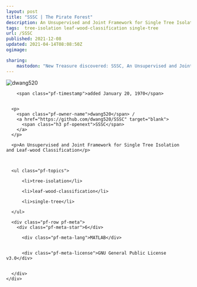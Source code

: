 ```yaml
---
layout: post
title: "SSSC | The Pirate Forest"
description: An Unsupervised and Joint Framework for Single Tree Isolation  and Leaf-wood Classification
tags:  tree-isolation leaf-wood-classification single-tree
url: /SSSC
published: 2021-12-08
updated: 2021-04-14T08:08:50Z
ogimage: 

sharing:
    mastodon: "New Treasure discovered: SSSC, An Unsupervised and Joint Framework for Single Tree Isolation  and Leaf-wood Classification"
---
```

<div class="pf-night-sky-spacer">
    <div id="pf-night-sky" data-stars="6" data-owner="dwang520" data-repo="SSSC"></div>
    <div class="">
        <dialog>
            Inhalt des Dialogs
        </dialog>
    </div>
</div>


<div class="pf-row pf-pirate pf-small-column" data-pirate-id="9q6yUS4Rd9UP29vOSTTfh">
    <div>
      <!--<a href="https://github.com/dwang520" target="blank">-->
        <div class="pf-pirate-avatar">
          <div class="pf-cross pf-clickable"  onclick="collect('9q6yUS4Rd9UP29vOSTTfh'); return false;"></div>
          <img src="https://avatars.githubusercontent.com/u/34278700?v=4" title="dwang520" alt="dwang520"/>
      </div>
      <!--</a>
      <div class="pf-pirate-actions">
        <a class="pf-treasure-add"  title="save in my treasure chest" onclick="collect('9q6yUS4Rd9UP29vOSTTfh'); return false;" href="#">
          <img src="./assets/coin.svg" alt="treasure"/>
        </a>
        <a class="pf-treasure-remove" onclick="throwAway('9q6yUS4Rd9UP29vOSTTfh'); return false;">remove</a>
      </div>-->
    </div>
    <div class="pf-ship">
      
        <span class="pf-timestamp">added January 20, 1970</span>
      
      
      <p>
        <span class="pf-owner-name">dwang520</span> / 
        <a href="https://github.com/dwang520/SSSC" target="blank">
          <span class="h3 pf-openext">SSSC</span>
        </a>
      </p>

      <p>An Unsupervised and Joint Framework for Single Tree Isolation  and Leaf-wood Classification</p>

      

      <ul class="pf-topics">
        
          <li>tree-isolation</li>
        
          <li>leaf-wood-classification</li>
        
          <li>single-tree</li>
        
      </ul>

      <div class="pf-row pf-meta">
        <div class="pf-meta-star">6</div>
        
          <div class="pf-meta-lang">MATLAB</div>
        
        
          <div class="pf-meta-license">GNU General Public License v3.0</div>
        
        
      </div>
    </div>
  </div>
